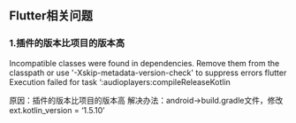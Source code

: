 
## Flutter相关问题
### 1.插件的版本比项目的版本高
Incompatible classes were found in dependencies. Remove them from the classpath or use '-Xskip-metadata-version-check' to suppress errors
flutter Execution failed for task ‘:audioplayers:compileReleaseKotlin

原因：插件的版本比项目的版本高
解决办法：android->build.gradle文件，修改ext.kotlin_version = ‘1.5.10’
